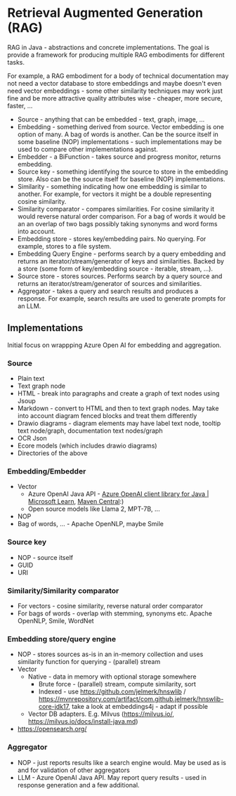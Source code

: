 # Retrieval Augmented Generation (RAG)

RAG in Java - abstractions and concrete implementations.
The goal is provide a framework for producing multiple RAG embodiments for different tasks. 

For example, a RAG embodiment for a body of technical documentation may not need a vector database to store embeddings and maybe doesn't even need vector embeddings - some other similarity techniques may work just fine and 
be more attractive quality attributes wise - cheaper, more secure, faster, ...


* Source - anything that can be embedded - text, graph, image, ...
* Embedding - something derived from source. Vector embedding is one option of many. A bag of words is another. Can be the source itself in some baseline (NOP) implementations - such implementations may be used to compare other implementations against.
* Embedder - a BiFunction - takes source and progress monitor, returns embedding.
* Source key - something identifying the source to store in the embedding store. Also can be the source itself for baseline (NOP) implementations.
* Similarity - something indicating how one embedding is similar to another. For example, for vectors it might be a double representing cosine similarity.
* Similarity comparator - compares similarities. For cosine similarity it would reverse natural order comparison. For a bag of words it would be an an overlap of two bags possibly taking synonyms and word forms into account.
* Embedding store - stores key/embedding pairs. No querying. For example, stores to a file system. 
* Embedding Query Engine - performs search by a query embedding and returns an iterator/stream/generator of keys and similarities. Backed by a store (some form of key/embedding source - iterable, stream, ...).
* Source store - stores sources. Performs search by a query source and returns an iterator/stream/generator of sources and similarities. 
* Aggregator - takes a query and search results and produces a response. For example, search results are used to generate prompts for an LLM.


## Implementations

Initial focus on wrappping Azure Open AI for embedding and aggregation.

### Source

* Plain text
* Text graph node
* HTML - break into paragraphs and create a graph of text nodes using Jsoup
* Markdown - convert to HTML and then to text graph nodes. May take into account diagram fenced blocks and treat them differently
* Drawio diagrams - diagram elements may have label text node, tooltip text node/graph, documentation text nodes/graph
* OCR Json
* Ecore models (which includes drawio diagrams)
* Directories of the above

### Embedding/Embedder

* Vector 
    * Azure OpenAI Java API - [Azure OpenAI client library for Java | Microsoft Learn](https://learn.microsoft.com/en-us/java/api/overview/azure/ai-openai-readme?view=azure-java-preview), [Maven Central](https://mvnrepository.com/artifact/com.azure/azure-ai-openai):)
    * Open source models like Llama 2, MPT-7B, ...
* NOP
* Bag of words, ... - Apache OpenNLP, maybe Smile

### Source key

* NOP - source itself
* GUID
* URI

### Similarity/Similarity comparator

* For vectors - cosine similarity, reverse natural order comparator
* For bags of words - overlap with stemming, synonyms etc. Apache OpenNLP, Smile, WordNet

### Embedding store/query engine

* NOP - stores sources as-is in an in-memory collection and uses similarity function for querying - (parallel) stream
* Vector
    * Native - data in memory with optional storage somewhere
        * Brute force - (parallel) stream, compute similarity, sort
        * Indexed - use https://github.com/jelmerk/hnswlib / https://mvnrepository.com/artifact/com.github.jelmerk/hnswlib-core-jdk17, take a look at embeddings4j - adapt if possible
    * Vector DB adapters. E.g. Milvus (https://milvus.io/, https://milvus.io/docs/install-java.md)
* https://opensearch.org/

### Aggregator

* NOP - just reports results like a search engine would. May be used as is and for validation of other aggregators
* LLM - Azure OpenAI Java API. May report query results - used in response generation and a few additional.







